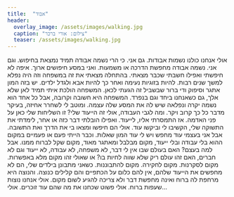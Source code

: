 ```yaml
---
title:  "אבוד"
header:
  overlay_image: /assets/images/walking.jpg
  caption: "צילום: אורי ברכר"
  teaser: /assets/images/walking.jpg
---
```

<!--more-->
אולי אנחנו כולנו נשמות אבודות.
גם אני. כי הרי נשמה אבודה תמיד נמצאת בחיפוש. וגם אני. נשמה אבודה מחפשת הדרכה או משמעות. ואני במסע חיפושים ארוך. איפה לא חיפשתי ואפילו חשבתי שכבר מצאתי.
בהתחלה מצאתי את זה במשפחה וזה היה נפלא למשך שנים רבות. להיות בזוגיות נעימה ואחר כך להיות אבא ולגדל ילדים. יש בזה המון אתגר וסיפוק ודי ברור שבשביל זה הגעתי לכאן. המשפחה הולכת איתי תמיד לאן שלא אלך, גם כשאנחנו ביחד וגם בנפרד. המשפחה היא חשובה וקרובה, אבל כל אחד הוא נשמה יקרה ונפלאה שיש לה את המסע שלה עצמה. ומוטב לי לשחרר אחיזה, בעיקר מדבר כל כך קרוב ויקר.
ומה לגבי העבודה, אולי זה הייעוד שלי? זו השליחות שלי כאן על פני האדמה. אז התמסרתי אליו, לייעוד. ואפילו הובלתי דבר כזה או אחר, לימדתי את התשוקה שלי, הקשיבו לי וביקשו עוד. אולי הם חיפשו ומצאו בי את הדרך ואת התשובה. אבל אני בעצמי עוד מחפש ויש לי עוד המון שאלות. וכבר הייתי פעם או פעמיים במקום ההוא בלי עבודה ובלי ייעוד, מקום מבלבל ומאתגר מאוד, מקום שקל לברוח ממנו. אבל למה בעצם?
האם בעולם שבו אין לי דבר, לא משפחה, לא עבודה, לא ייעוד וגם לא חברים, האם זהו עולם ריק שלא שווה לחיות בו? או שאולי זהו מקום מלא באפשרות. מקום לסקרנות. מקום לחקירה. מקום להתבוננות.
כשאני מתבונן בילדים שלי, הם לא מחפשים את הייעוד שלהם, אין להם כלום על הכתפיים והם קלילים כנוצה. והנוצה היא מרחפת לה ברוח ואינה מחפשת דבר ולא צריכה להגיע לשום מקום.
אולי אנחנו נוצות שעפות ברוח.
אולי פשוט שכחנו את מה שהם עוד זוכרים.
אולי...